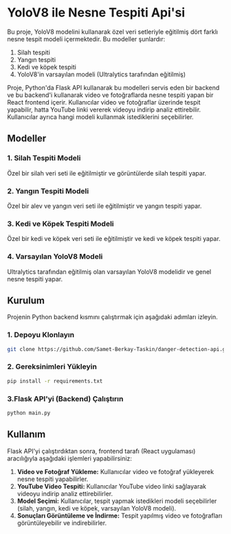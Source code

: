 # YoloV8 ile Nesne Tespiti Api'si

Bu proje, YoloV8 modelini kullanarak özel veri setleriyle eğitilmiş dört farklı nesne tespit modeli içermektedir. Bu modeller şunlardır:
1. Silah tespiti
2. Yangın tespiti
3. Kedi ve köpek tespiti
4. YoloV8'in varsayılan modeli (Ultralytics tarafından eğitilmiş)

Proje, Python'da Flask API kullanarak bu modelleri servis eden bir backend ve bu backend'i kullanarak video ve fotoğraflarda nesne tespiti yapan bir React frontend içerir. Kullanıcılar video ve fotoğraflar üzerinde tespit yapabilir, hatta YouTube linki vererek videoyu indirip analiz ettirebilir. Kullanıcılar ayrıca hangi modeli kullanmak istediklerini seçebilirler.

## Modeller
### 1. Silah Tespiti Modeli
Özel bir silah veri seti ile eğitilmiştir ve görüntülerde silah tespiti yapar.

### 2. Yangın Tespiti Modeli
Özel bir alev ve yangın veri seti ile eğitilmiştir ve yangın tespiti yapar.

### 3. Kedi ve Köpek Tespiti Modeli
Özel bir kedi ve köpek veri seti ile eğitilmiştir ve kedi ve köpek tespiti yapar.

### 4. Varsayılan YoloV8 Modeli
Ultralytics tarafından eğitilmiş olan varsayılan YoloV8 modelidir ve genel nesne tespiti yapar.

## Kurulum

Projenin Python backend kısmını çalıştırmak için aşağıdaki adımları izleyin.

### 1. Depoyu Klonlayın

```bash
git clone https://github.com/Samet-Berkay-Taskin/danger-detection-api.git
```

### 2. Gereksinimleri Yükleyin
```bash
pip install -r requirements.txt
```

### 3.Flask API'yi (Backend) Çalıştırın
```bash
python main.py
```

## Kullanım

Flask API'yi çalıştırdıktan sonra, frontend tarafı (React uygulaması) aracılığıyla aşağıdaki işlemleri yapabilirsiniz:

1. **Video ve Fotoğraf Yükleme:** Kullanıcılar video ve fotoğraf yükleyerek nesne tespiti yapabilirler.
2. **YouTube Video Tespiti:** Kullanıcılar YouTube video linki sağlayarak videoyu indirip analiz ettirebilirler.
3. **Model Seçimi:** Kullanıcılar, tespit yapmak istedikleri modeli seçebilirler (silah, yangın, kedi ve köpek, varsayılan YoloV8 modeli).
4. **Sonuçları Görüntüleme ve İndirme:** Tespit yapılmış video ve fotoğrafları görüntüleyebilir ve indirebilirler.


